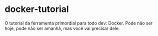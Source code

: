 # docker-tutorial
O tutorial da ferramenta primordial para todo dev: Docker. Pode não ser hoje, pode não ser amanhã, mas você vai precisar dele.
